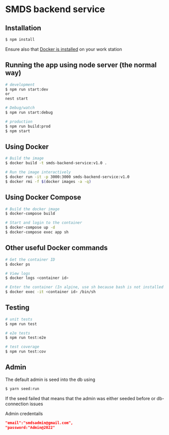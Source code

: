 # SMDS backend service

## Installation

```bash
$ npm install
```

Ensure also that [Docker is installed](https://docs.docker.com/engine/install) on your work station

## Running the app using node server (the normal way)

```bash
# development
$ npm run start:dev
or
nest start

# Debug/watch
$ npm run start:debug

# production
$ npm run build:prod
$ npm start
```

## Using Docker

```sh
# Build the image
$ docker build -t smds-backend-service:v1.0 .

# Run the image interactively
$ docker run -it -p 3000:3000 smds-backend-service:v1.0
$ docker rmi -f $(docker images -a -q)
```

## Using Docker Compose

```sh
# Build the docker image
$ docker-compose build

# Start and login to the container
$ docker-compose up -d
$ docker-compose exec app sh
```

## Other useful Docker commands

```sh
# Get the container ID
$ docker ps

# View logs
$ docker logs <container id>

# Enter the container (In alpine, use sh because bash is not installed by default)
$ docker exec -it <container id> /bin/sh
```

## Testing

```bash
# unit tests
$ npm run test

# e2e tests
$ npm run test:e2e

# test coverage
$ npm run test:cov
```

## Admin

The default admin is seed into the db using 
```sh
$ yarn seed:run
```
If the seed failed that means that the admin was either seeded before or db-connection issues

Admin credentails

```json
"email":"smdsadmin@gmail.com",
"password:"Admin@2022"
```
